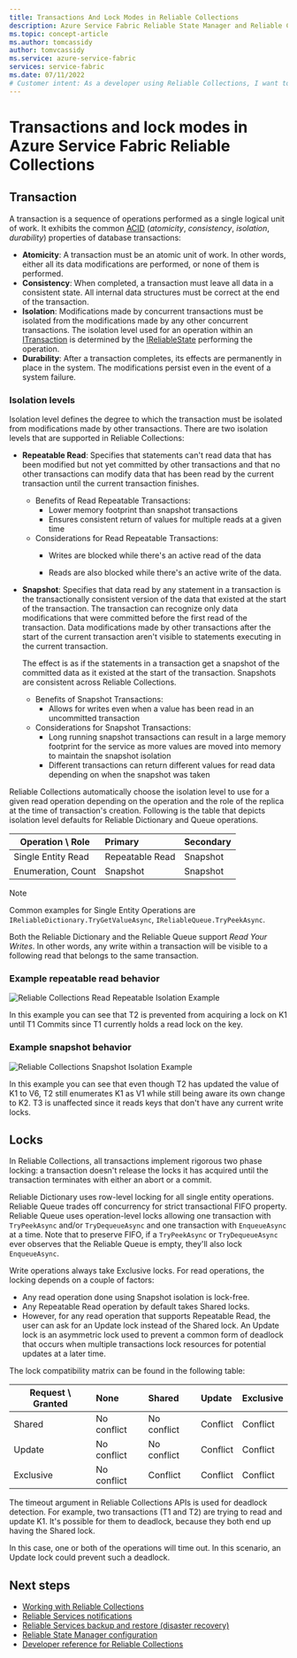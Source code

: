```yaml
---
title: Transactions And Lock Modes in Reliable Collections
description: Azure Service Fabric Reliable State Manager and Reliable Collections Transactions and Locking.
ms.topic: concept-article
ms.author: tomcassidy
author: tomvcassidy
ms.service: azure-service-fabric
services: service-fabric
ms.date: 07/11/2022
# Customer intent: As a developer using Reliable Collections, I want to understand transaction and lock modes, so that I can effectively manage concurrent operations and maintain data consistency in my cloud applications.
---
```


# Transactions and lock modes in Azure Service Fabric Reliable Collections

## Transaction

A transaction is a sequence of operations performed as a single logical unit of work. It exhibits the common [ACID](https://en.wikipedia.org/wiki/ACID) (*atomicity*, *consistency*, *isolation*, *durability*) properties of database transactions:

* **Atomicity**: A transaction must be an atomic unit of work. In other words, either all its data modifications are performed, or none of them is performed.
* **Consistency**: When completed, a transaction must leave all data in a consistent state. All internal data structures must be correct at the end of the transaction.
* **Isolation**: Modifications made by concurrent transactions must be isolated from the modifications made by any other concurrent transactions. The isolation level used for an operation within an [ITransaction](/dotnet/api/microsoft.servicefabric.data.itransaction) is determined by the [IReliableState](/dotnet/api/microsoft.servicefabric.data.ireliablestate) performing the operation.
* **Durability**: After a transaction completes, its effects are permanently in place in the system. The modifications persist even in the event of a system failure.


### Isolation levels

Isolation level defines the degree to which the transaction must be isolated from modifications made by other transactions.
There are two isolation levels that are supported in Reliable Collections:

* **Repeatable Read**: Specifies that statements can't read data that has been modified but not yet committed by other transactions and that no other transactions can modify data that has been read by the current transaction until the current transaction finishes.

    * Benefits of Read Repeatable Transactions:
         * Lower memory footprint than snapshot transactions
         * Ensures consistent return of values for multiple reads at a given time
     * Considerations for Read Repeatable Transactions:
         * Writes are blocked while there's an active read of the data

         * Reads are also blocked while there's an active write of the data. 

* **Snapshot**: Specifies that data read by any statement in a transaction is the transactionally consistent version of the data that existed at the start of the transaction.
  The transaction can recognize only data modifications that were committed before the first read of the transaction.
  Data modifications made by other transactions after the start of the current transaction aren't visible to statements executing in the current transaction.

  The effect is as if the statements in a transaction get a snapshot of the committed data as it existed at the start of the transaction.
  Snapshots are consistent across Reliable Collections.
    * Benefits of Snapshot Transactions:
         * Allows for writes even when a value has been read in an uncommitted transaction
     *  Considerations for Snapshot Transactions:
         * Long running snapshot transactions can result in a large memory footprint for the service as more values are moved into memory to maintain the snapshot isolation
         * Different transactions can return different values for read data depending on when the snapshot was taken

Reliable Collections automatically choose the isolation level to use for a given read operation depending on the operation and the role of the replica at the time of transaction's creation.
Following is the table that depicts isolation level defaults for Reliable Dictionary and Queue operations.

| Operation \ Role | Primary | Secondary |
| --- |:--- |:--- |
| Single Entity Read |Repeatable Read |Snapshot |
| Enumeration, Count |Snapshot |Snapshot |

> [!NOTE]
> Common examples for Single Entity Operations are `IReliableDictionary.TryGetValueAsync`, `IReliableQueue.TryPeekAsync`.
> 

Both the Reliable Dictionary and the Reliable Queue support *Read Your Writes*.
In other words, any write within a transaction will be visible to a following read
that belongs to the same transaction.

### Example repeatable read behavior
![Reliable Collections Read Repeatable Isolation Example](media/service-fabric-reliable-services-reliable-collections-transactions-locks/reliable-collections-read-repeatable-isolation.png "Screenshot of sequence diagram describing an example transaction flow involving a read repeatable transaction.")

In this example you can see that T2 is prevented from acquiring a lock on K1 until T1 Commits since T1 currently holds a read lock on the key. 
### Example snapshot behavior
![Reliable Collections Snapshot Isolation Example](media/service-fabric-reliable-services-reliable-collections-transactions-locks/reliable-collections-snapshot-isolation.png "Screenshot of sequence diagram describing an example transaction flow involving a snapshot isolation transaction.")

In this example you can see that even though T2 has updated the value of K1 to V6, T2 still enumerates K1 as V1 while still being aware its own change to K2. T3 is unaffected since it reads keys that don't have any current write locks. 


## Locks

In Reliable Collections, all transactions implement rigorous two phase locking: a transaction doesn't release the locks it has acquired until the transaction terminates with either an abort or a commit.


Reliable Dictionary uses row-level locking for all single entity operations.
Reliable Queue trades off concurrency for strict transactional FIFO property.
Reliable Queue uses operation-level locks allowing one transaction with `TryPeekAsync` and/or `TryDequeueAsync` and one transaction with `EnqueueAsync` at a time.
Note that to preserve FIFO, if a `TryPeekAsync` or `TryDequeueAsync` ever observes that the Reliable Queue is empty, they'll also lock `EnqueueAsync`.


Write operations always take Exclusive locks.
For read operations, the locking depends on a couple of factors:

- Any read operation done using Snapshot isolation is lock-free.
- Any Repeatable Read operation by default takes Shared locks.
- However, for any read operation that supports Repeatable Read, the user can ask for an Update lock instead of the Shared lock.
An Update lock is an asymmetric lock used to prevent a common form of deadlock that occurs when multiple transactions lock resources for potential updates at a later time.

The lock compatibility matrix can be found in the following table:

| Request \ Granted | None | Shared | Update | Exclusive |
| --- |:--- |:--- |:--- |:--- |
| Shared |No conflict |No conflict |Conflict |Conflict |
| Update |No conflict |No conflict |Conflict |Conflict |
| Exclusive |No conflict |Conflict |Conflict |Conflict |

The timeout argument in Reliable Collections APIs is used for deadlock detection.
For example, two transactions (T1 and T2) are trying to read and update K1.
It's possible for them to deadlock, because they both end up having the Shared lock.

In this case, one or both of the operations will time out. In this scenario, an Update lock could prevent such a deadlock.

## Next steps

* [Working with Reliable Collections](service-fabric-work-with-reliable-collections.md)
* [Reliable Services notifications](service-fabric-reliable-services-notifications.md)
* [Reliable Services backup and restore (disaster recovery)](service-fabric-reliable-services-backup-restore.md)
* [Reliable State Manager configuration](service-fabric-reliable-services-configuration.md)
* [Developer reference for Reliable Collections](/dotnet/api/microsoft.servicefabric.data.collections#microsoft_servicefabric_data_collections)
